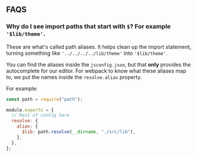 ## FAQS

### Why do I see import paths that start with `$`? For example `'$lib/theme'`.

These are what's called path aliases. It helps clean up the import statement, turning something like `'../../../../lib/theme'` into `'$lib/theme'`.

You can find the aliases inside the `jsconfig.json`, but that **only** provides the autocomplete for our editor. For webpack to know what these aliases map to, we put the names inside the `resolve.alias` property.

For example:

```js
const path = require("path");

module.exports = {
  // Rest of config here
  resolve: {
    alias: {
      $lib: path.resolve(__dirname, "./src/lib"),
    },
  },
};
```
